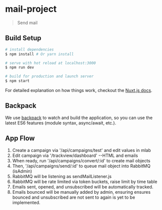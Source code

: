 # mail-project

> Send mail

## Build Setup

``` bash
# install dependencies
$ npm install # Or yarn install

# serve with hot reload at localhost:3000
$ npm run dev

# build for production and launch server
$ npm start
```

For detailed explanation on how things work, checkout the [Nuxt.js docs](https://github.com/nuxt/nuxt.js).

## Backpack

We use [backpack](https://github.com/palmerhq/backpack) to watch and build the application, so you can use the latest ES6 features (module syntax, async/await, etc.).


## App Flow

1. Create a campaign via '/api/campaigns/test' and edit values in mlab
2. Edit campaign via '/trackview/dashboard' --HTML and emails
3. When ready, run '/api/campaigns/convert/:id' to create mail objects
4. Then, '/api/campaigns/send/:id' to queue mail object into RabbitMQ (isAdmin)
5. RabbitMQ will be listening as sendMailListener.js
6. RabbitMQ will be rate limited via token buckets, raise limit by time table
7. Emails sent, opened, and unsubscribed will be automatically tracked.
8. Emails bounced will be manually added by admin, ensuring ensures bounced and unsubscribed are not sent to again is yet to be implemented.
